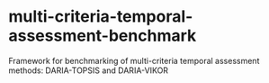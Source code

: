 # multi-criteria-temporal-assessment-benchmark
Framework for benchmarking of multi-criteria temporal assessment methods: DARIA-TOPSIS and DARIA-VIKOR
